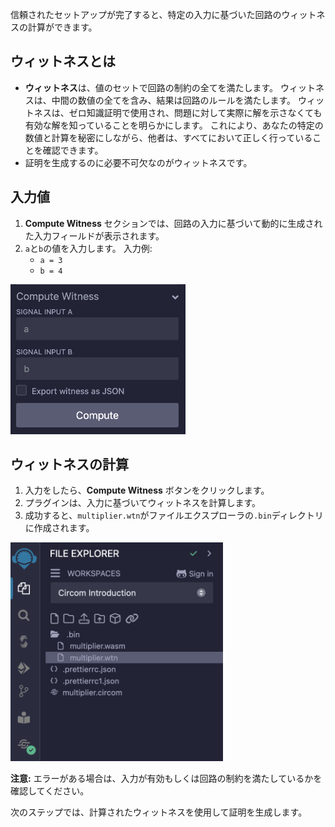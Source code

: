 信頼されたセットアップが完了すると、特定の入力に基づいた回路のウィットネスの計算ができます。

## ウィットネスとは

- **ウィットネス**は、値のセットで回路の制約の全てを満たします。 ウィットネスは、中間の数値の全てを含み、結果は回路のルールを満たします。 ウィットネスは、ゼロ知識証明で使用され、問題に対して実際に解を示さなくても有効な解を知っていることを明らかにします。 これにより、あなたの特定の数値と計算を秘密にしながら、他者は、すべてにおいて正しく行っていることを確認できます。
- 証明を生成するのに必要不可欠なのがウィットネスです。

## 入力値

1. **Compute Witness** セクションでは、回路の入力に基づいて動的に生成された入力フィールドが表示されます。
2. `a`と`b`の値を入力します。 入力例:
   - `a = 3`
   - `b = 4`

<img src="https://raw.githubusercontent.com/ethereum/remix-workshops/master/CircomIntro/step-6/images/compute_witness.png" alt="compute-witness" width=280 height=240>

## ウィットネスの計算

1. 入力をしたら、**Compute Witness** ボタンをクリックします。
2. プラグインは、入力に基づいてウィットネスを計算します。
3. 成功すると、`multiplier.wtn`がファイルエクスプローラの`.bin`ディレクトリに作成されます。

<img src="https://raw.githubusercontent.com/ethereum/remix-workshops/master/CircomIntro/step-6/images/witness_computed.png" alt="witness-computed" width=340 height=350>

**注意:** エラーがある場合は、入力が有効もしくは回路の制約を満たしているかを確認してください。

次のステップでは、計算されたウィットネスを使用して証明を生成します。
